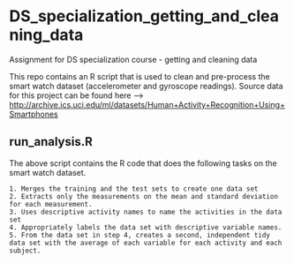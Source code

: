 # DS_specialization_getting_and_cleaning_data
Assignment for DS specialization course - getting and cleaning data

This repo contains an R script that is used to clean and pre-process the smart watch dataset (accelerometer and gyroscope readings). Source data for this project can be found here --> http://archive.ics.uci.edu/ml/datasets/Human+Activity+Recognition+Using+Smartphones

## run_analysis.R  
The above script contains the R code that does the following tasks on the smart watch dataset.
	
	1. Merges the training and the test sets to create one data set
	2. Extracts only the measurements on the mean and standard deviation for each measurement.
	3. Uses descriptive activity names to name the activities in the data set
	4. Appropriately labels the data set with descriptive variable names.
	5. From the data set in step 4, creates a second, independent tidy data set with the average of each variable for each activity and each subject.
	
